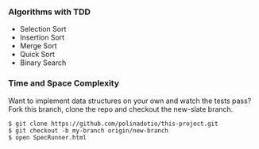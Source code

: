 ### Algorithms with TDD

- Selection Sort
- Insertion Sort
- Merge Sort
- Quick Sort
- Binary Search

### Time and Space Complexity

Want to implement data structures on your own and watch the tests pass? Fork this branch, clone the repo and checkout the new-slate branch.

```
$ git clone https://github.com/polinadotio/this-project.git
$ git checkout -b my-branch origin/new-branch
$ open SpecRunner.html
```
